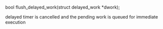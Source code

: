 
bool flush_delayed_work(struct delayed_work *dwork);

delayed timer is cancelled and the pending work is queued for immediate execution
